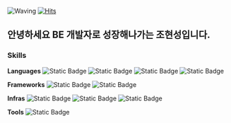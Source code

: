 ![Waving](https://capsule-render.vercel.app/api?type=waving&height=250&color=0:00A36C,100:90EE90&text=백엔드%20조현성&fontColor=FFFFFFFF&descAlign=0&descAlignY=51&fontAlign=34&fontAlignY=40)
[![Hits](https://hits.seeyoufarm.com/api/count/incr/badge.svg?url=https%3A%2F%2Fgithub.com%2FChoHyeonSeong&count_bg=%2379C83D&title_bg=%23555555&icon=vue-dot-js.svg&icon_color=%23E7E7E7&title=Hits&edge_flat=false)](https://hits.seeyoufarm.com)

## 안녕하세요 BE 개발자로 성장해나가는 조현성입니다.

### Skills
**Languages**
![Static Badge](https://img.shields.io/badge/html5-%23E34F26?style=for-the-badge&logo=html5&logoColor=ffffff)
![Static Badge](https://img.shields.io/badge/css3-%231572B6?style=for-the-badge&logo=css3&logoColor=ffffff)
![Static Badge](https://img.shields.io/badge/javascript-%23F7DF1E?style=for-the-badge&logo=javascript&logoColor=ffffff)
![Static Badge](https://img.shields.io/badge/java-%23FFFFFF?style=for-the-badge&logo=openjdk&logoColor=%23000000)

**Frameworks**
![Static Badge](https://img.shields.io/badge/spring-%236DB33F?style=for-the-badge&logo=spring&logoColor=ffffff)
![Static Badge](https://img.shields.io/badge/vue.js-%234FC08D?style=for-the-badge&logo=vuedotjs&logoColor=ffffff)

**Infras**
![Static Badge](https://img.shields.io/badge/mysql-%234479A1?style=for-the-badge&logo=mysql&logoColor=ffffff)
![Static Badge](https://img.shields.io/badge/oracle-%23F80000?style=for-the-badge&logo=oracle&logoColor=ffffff)
![Static Badge](https://img.shields.io/badge/mongodb-%2347A248?style=for-the-badge&logo=mongodb&logoColor=ffffff)

**Tools**
![Static Badge](https://img.shields.io/badge/docker-%232496ED?style=for-the-badge&logo=docker&logoColor=ffffff)

<!--
**ChoHyeonSeong/ChoHyeonSeong** is a ✨ _special_ ✨ repository because its `README.md` (this file) appears on your GitHub profile.

Here are some ideas to get you started:

- 🔭 I’m currently working on ...
- 🌱 I’m currently learning ...
- 👯 I’m looking to collaborate on ...
- 🤔 I’m looking for help with ...
- 💬 Ask me about ...
- 📫 How to reach me: ...
- 😄 Pronouns: ...
- ⚡ Fun fact: ...
-->
